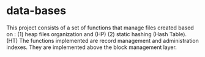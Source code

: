 # data-bases

This project consists of a set of functions that
manage files created based on :
(1) heap files organization and (HP)
(2) static hashing (Hash Table). (HT)
The functions implemented are record management and administration
indexes. They are implemented above the block management layer.
 
